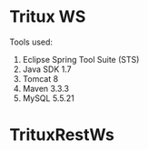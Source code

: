 Tritux WS
===========


Tools used:<br>

1. Eclipse Spring Tool Suite (STS)
2. Java SDK 1.7
3. Tomcat 8
4. Maven 3.3.3
5. MySQL 5.5.21
# TrituxRestWs
